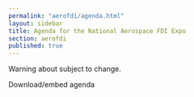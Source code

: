 ```yaml
---
permalink: "aerofdi/agenda.html"
layout: sidebar
title: Agenda for the National Aerospace FDI Expo
section: aerofdi
published: true
---
```


Warning about subject to change.

Download/embed agenda
